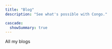 ```yaml
---
title: "Blog"
description: "See what's possible with Congo."

cascade:
  showSummary: true
---
```

All my blogs

